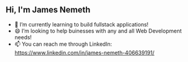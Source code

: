 ## Hi, I'm James Nemeth

- 🌱 I’m currently learning to build fullstack applications!
- 😄 I’m looking to help buinesses with any and all Web Development needs!
- 📫 You can reach me through LinkedIn: https://www.linkedin.com/in/james-nemeth-406639191/
  
  
<!--

- 🔭 I’m currently working on ...
- 🌱 I’m currently learning ...
- 👯 I’m looking to collaborate on ...
- 🤔 I’m looking for help with ...
- 💬 Ask me about ...
- 📫 How to reach me: ...
- 😄 Pronouns: ...
- ⚡ Fun fact: ...
-->
